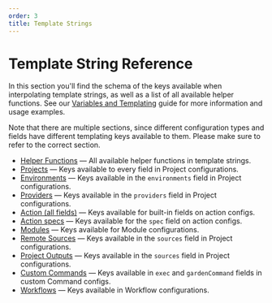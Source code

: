 ```yaml
---
order: 3
title: Template Strings
---
```


# Template String Reference

In this section you'll find the schema of the keys available when interpolating template strings, as well as a list of all available helper functions. See our [Variables and Templating](../../features/variables-and-templating.md) guide for more information and usage examples.

Note that there are multiple sections, since different configuration types and fields have different templating keys available to them. Please make sure to refer to the correct section.

* [Helper Functions](./functions.md) — All available helper functions in template strings.
* [Projects](./projects.md) — Keys available to every field in Project configurations.
* [Environments](./environments.md) — Keys available in the `environments` field in Project configurations.
* [Providers](./providers.md) — Keys available in the `providers` field in Project configurations.
* [Action (all fields)](./action-all-fields.md) — Keys available for built-in fields on action configs.
* [Action specs](./action-specs.md) — Keys available for the `spec` field on action configs.
* [Modules](./modules.md) — Keys available for Module configurations.
* [Remote Sources](./remote-sources.md) — Keys available in the `sources` field in Project configurations.
* [Project Outputs](./project-outputs.md) — Keys available in the `sources` field in Project configurations.
* [Custom Commands](./custom-commands.md) — Keys available in `exec` and `gardenCommand` fields in custom Command configs.
* [Workflows](./workflows.md) — Keys available in Workflow configurations.
